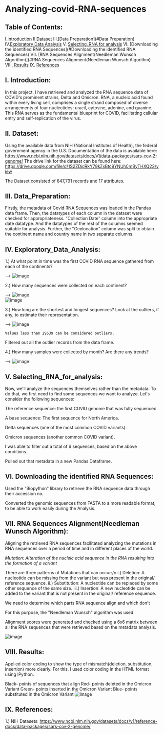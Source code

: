 # Analyzing-covid-RNA-sequences

## Table of Contents:
I.[Introduction](#Introduction)
II.[Dataset](#Dataset)
III.[Data Preparation](#Data Preparation)
IV.[Exploratory Data Analysis](#Exploratory_Data_Analysis)
V. [Selecting_RNA for analysis](#Selecting_RNA_for_analysis)
VI. [Downloading the identified RNA Sequences](#Downloading the identified RNA Sequences)
VII. [RNA Sequences Alignment(Needleman Wunsch Algorithm)](#RNA Sequences Alignment(Needleman Wunsch Algorithm)
VIII. [Results](#Results)
IX. [References](#References)


## I. Introduction:

In this project, I have retrieved and analyzed the RNA sequence data of COVID's prominent strains, Delta and Omicron. 
RNA, a nucleic acid found within every living cell, comprises a single strand composed of diverse arrangements of four nucleotides: uracil, cytosine, adenine, and guanine. 
This RNA serves as the fundamental blueprint for COVID, facilitating cellular entry and self-replication of the virus.

II. Dataset:
--
Using the available data from NIH (National Institutes of Health), the federal government agency in the U.S.
Documentation of the data is available here: https://www.ncbi.nlm.nih.gov/datasets/docs/v1/data-packages/sars-cov-2-genome/
The drive link for the dataset can be found here: https://drive.google.com/file/d/1S2ZDjdRkY78kZxBtc9YNUh0mByTHXQ23/view

The Dataset consisted of 847,791 records and  17 attributes.

III. Data_Preparation:
--
Firstly, the metadata of Covid RNA Sequences was loaded in the Pandas data frame.
Then, the datatypes of each column in the dataset were checked for appropriateness. "Collection Date" column into the appropriate date datatype. 
And the datatypes of the rest of the columns seemed suitable for analysis.
Further, the "Geolocation" column was split to obtain the continent name and country name in two separate columns.

IV. Exploratory_Data_Analysis:
--
1.) At what point in time was the first COVID RNA sequence gathered from each of the continents?

--> 
![image](https://github.com/Priyank0Gandhi/Analyzing-covid-RNA-sequences/assets/96395339/e9c17e60-8bc1-42df-8d89-d8cdcb43112c)

2.) How many sequences were collected on each continent?

--> 
![image](https://github.com/Priyank0Gandhi/Analyzing-covid-RNA-sequences/assets/96395339/28982409-ff2a-4e12-a928-19150e5e4600)            
 ![image](https://github.com/Priyank0Gandhi/Analyzing-covid-RNA-sequences/assets/96395339/9eb2d24a-7f0f-40e0-ac5e-395801b0e1e3)

3.) How long are the shortest and longest sequences? Look at the outliers, if any, to estimate their representation.

--> 
![image](https://github.com/Priyank0Gandhi/Analyzing-covid-RNA-sequences/assets/96395339/ec57a92a-d69a-43df-aebd-8963f8ca8fd5)
    
    Values less than 29639 can be considered outliers.
  Filtered out all the outlier records from the data frame.
    
4.) How many samples were collected by month? Are there any trends?

--> 
![image](https://github.com/Priyank0Gandhi/Analyzing-covid-RNA-sequences/assets/96395339/5c44efe1-4f24-4fde-9a2a-bae0ececf745)

 V. Selecting_RNA_for_analysis:
--
Now, we'll analyze the sequences themselves rather than the metadata. To do that, we first need to find some sequences we want to analyze.
Let's consider the following sequences:

The reference sequence: the first COVID genome that was fully sequenced.

A base sequence: The first sequence for North America.

Delta sequences (one of the most common COVID variants).

Omicron sequences (another common COVID variant).

I was able to filter out a total of 6 sequences, based on the above conditions.

Pulled out that metadata in a new Pandas Dataframe.

VI. Downloading the identified RNA Sequences:
--
Used the "Biopython" library to retrieve the RNA sequence data through their accession no.

Converted the genomic sequences from FASTA to a more readable format, to be able to work easily during the Analysis.

VII. RNA Sequences Alignment(Needleman Wunsch Algorithm):
--
Aligning the retrieved RNA sequences facilitated analyzing the mutations in RNA sequences over a period of time and in different places of the world.

*Mutation: Alteration of the nucleic acid sequence in the RNA resulting into the formation of a variant*

There are three patterns of Mutations that can occur:/n
i.) Deletion: A nucleotide can be missing from the variant but was present in the original/ reference sequence.
ii.) Substitution: A nucleotide can be replaced by some other sequence of the same size.
iii.) Insertion: A new nucleotide can be added to the variant that is not present in the original/ reference sequence.

We need to determine which parts RNA sequence align and which don't

For this purpose, the "Needleman Wunsch" algorithm was used.

Alignment scores were generated and checked using a 6x6 matrix between all the RNA sequences that were retrieved based on the metadata analysis.

![image](https://github.com/Priyank0Gandhi/Analyzing-covid-RNA-sequences/assets/96395339/54326d60-0a0f-4599-bf10-cb0d2d574a02)

VIII. Results:
--
Applied color coding to show the type of mismatch(deletion, substitution, insertion) more clearly.
For this, I used color coding in the HTML format using IPython.

Black- points of sequences that align
Red-   points deleted in the Omicron Variant
Green- points inserted in the Omicron Variant
Blue-  points substituted in the Omicron Variant 
![image](https://github.com/Priyank0Gandhi/Analyzing-covid-RNA-sequences/assets/96395339/d0a41472-2bb5-434e-bd27-939aff8d9da2)

IX. References:
--
1.) NIH Datasets: https://www.ncbi.nlm.nih.gov/datasets/docs/v1/reference-docs/data-packages/sars-cov-2-genome/






